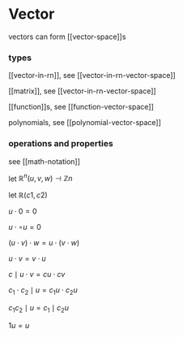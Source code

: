 # Vector

vectors can form [[vector-space]]s

### types

[[vector-in-rn]], see [[vector-in-rn-vector-space]]

[[matrix]], see [[vector-in-rn-vector-space]]

[[function]]s, see [[function-vector-space]]

polynomials, see [[polynomial-vector-space]]

### operations and properties

see [[math-notation]]

let $\mathbb R^n (u, v, w) \dashv \mathbb Z n$

let $\mathbb R (c1, c2)$

$u \cdot 0 = 0$

$u \cdot \circ u = 0$

$(u \cdot v) \cdot w = u \cdot (v \cdot w)$

$u \cdot v = v \cdot u$

$c \mid u \cdot v = cu \cdot cv$

$c_1 \cdot c_2 \mid u = c_1u \cdot c_2u$

$c_1 c_2 \mid u = c_1 \mid c_2u$

$1u = u$

